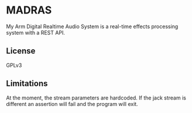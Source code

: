 # MADRAS
My Arm Digital Realtime Audio System is a real-time effects processing system with a REST API.

## License
GPLv3

## Limitations
At the moment, the stream parameters are hardcoded. If the jack stream is different an assertion will fail and the program will exit.
